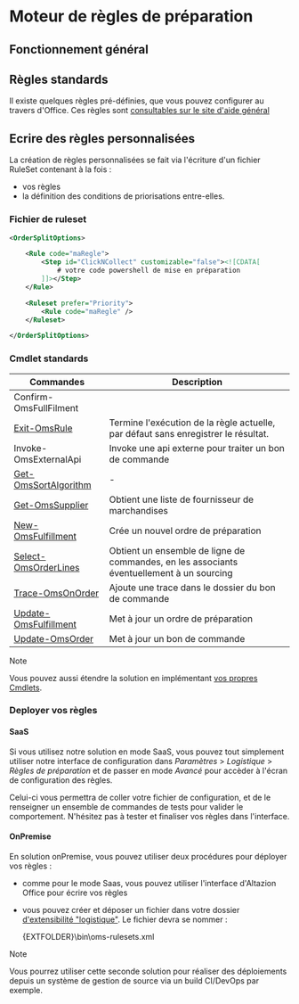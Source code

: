 # Moteur de règles de préparation

## Fonctionnement général

## Règles standards

Il existe quelques règles pré-définies, que vous pouvez configurer au travers d'Office. Ces règles sont [consultables sur le site d'aide général](https://aide.altazion.com/fr-fr/orchestrator/prepa-mep.html)

## Ecrire des règles personnalisées

La création de règles personnalisées se fait via l'écriture d'un fichier RuleSet contenant à la fois :

- vos règles
- la définition des conditions de priorisations entre-elles.

### Fichier de ruleset

```xml
<OrderSplitOptions>

    <Rule code="maRegle">
        <Step id="ClickNCollect" customizable="false"><![CDATA[
            # votre code powershell de mise en préparation
        ]]></Step>        
    </Rule>

    <Ruleset prefer="Priority">
        <Rule code="maRegle" />
    </Ruleset>

</OrderSplitOptions>
```



### Cmdlet standards


|Commandes|Description|
|---|---|
|Confirm-OmsFullFilment||
|[Exit-OmsRule](cmdlets/exit-omsrule.md)|Termine l'exécution de la règle actuelle, par défaut sans enregistrer le résultat.|
|Invoke-OmsExternalApi|Invoke une api externe pour traiter un bon de commande|
|[Get-OmsSortAlgorithm](cmdlets/get-omssortalgorithm.md)|-|
|[Get-OmsSupplier](cmdlets/get-omssupplier.md)|Obtient une liste de fournisseur de marchandises|
|[New-OmsFulfillment](cmdlets/new-omsfulfillment.md)|Crée un nouvel ordre de préparation|
|[Select-OmsOrderLines](cmdlets/select-omsorderlines.md)|Obtient un ensemble de ligne de commandes, en les associants éventuellement à un sourcing|
|[Trace-OmsOnOrder](cmdlets/trace-omsonorder.md)|Ajoute une trace dans le dossier du bon de commande|
|[Update-OmsFulfillment](cmdlets/update-omsfulfillment.md)|Met à jour un ordre de préparation|
|[Update-OmsOrder](cmdlets/update-omsorder.md)|Met à jour un bon de commande|



> [!NOTE]
> Vous pouvez aussi étendre la solution en implémentant [vos propres Cmdlets](extensibilite.md).

### Deployer vos règles

#### SaaS

Si vous utilisez notre solution en mode SaaS, vous pouvez tout simplement utiliser notre interface de configuration dans _Paramètres_ > _Logistique_ > _Règles de préparation_ et de passer en mode _Avancé_ pour accèder à l'écran de configuration des règles.

Celui-ci vous permettra de coller votre fichier de configuration, et de le renseigner un ensemble de commandes de tests pour valider le comportement. N'hésitez pas à tester et finaliser vos règles dans l'interface.

#### OnPremise

En solution onPremise, vous pouvez utiliser deux procédures pour déployer vos règles :

- comme pour le mode Saas, vous pouvez utiliser l'interface d'Altazion Office pour écrire vos règles
- vous pouvez créer et déposer un fichier dans votre dossier [d'extensibilité "logistique"](https://aide.altazion.com/fr-fr/administration/onpremise/dossier.html#dossiers-dextensibilit%C3%A9). Le fichier devra se nommer :

    {EXTFOLDER}\bin\oms-rulesets.xml

> [!NOTE]
> Vous pourrez utiliser cette seconde solution pour réaliser des déploiements depuis un système de gestion de source via un build CI/DevOps par exemple. 


